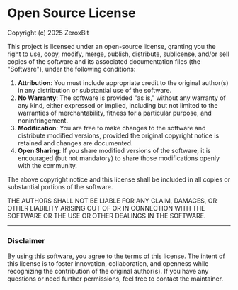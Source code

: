 # Open Source License

Copyright (c) 2025 ZeroxBit

This project is licensed under an open-source license, granting you the right to use, copy, modify, merge, publish, distribute, sublicense, and/or sell copies of the software and its associated documentation files (the "Software"), under the following conditions:

1. **Attribution**: You must include appropriate credit to the original author(s) in any distribution or substantial use of the software.
2. **No Warranty**: The software is provided "as is," without any warranty of any kind, either expressed or implied, including but not limited to the warranties of merchantability, fitness for a particular purpose, and noninfringement.
3. **Modification**: You are free to make changes to the software and distribute modified versions, provided the original copyright notice is retained and changes are documented.
4. **Open Sharing**: If you share modified versions of the software, it is encouraged (but not mandatory) to share those modifications openly with the community.

The above copyright notice and this license shall be included in all copies or substantial portions of the software.

THE AUTHORS SHALL NOT BE LIABLE FOR ANY CLAIM, DAMAGES, OR OTHER LIABILITY ARISING OUT OF OR IN CONNECTION WITH THE SOFTWARE OR THE USE OR OTHER DEALINGS IN THE SOFTWARE.

---

### Disclaimer
By using this software, you agree to the terms of this license. The intent of this license is to foster innovation, collaboration, and openness while recognizing the contribution of the original author(s). If you have any questions or need further permissions, feel free to contact the maintainer.

